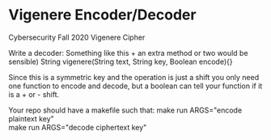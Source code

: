 # Vigenere Encoder/Decoder
Cybersecurity Fall 2020 Vigenere Cipher

Write a decoder:
Something like this + an extra method or two would be sensible)
String vigenere(String text, String key, Boolean encode){}

Since this is a symmetric key and the operation is just a shift  you only need one function to encode and decode, but a boolean can tell your function if it is a + or - shift.


Your repo should have a makefile such that:
make run ARGS="encode plaintext key"    
make run ARGS="decode ciphertext key"    
